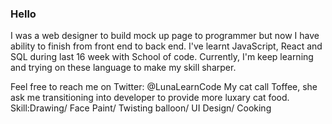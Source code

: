 ### Hello 
I was a web designer to build mock up page to programmer but now I have ability to finish from front end to back end.
I've learnt JavaScript, React and SQL during last 16 week with School of code.
Currently, I'm keep learning and trying on these language to make my skill sharper.

Feel free to reach me on Twitter: @LunaLearnCode
My cat call Toffee, she ask me transitioning into developer to provide more luxary cat food.
Skill:Drawing/ Face Paint/ Twisting balloon/ UI Design/ Cooking


